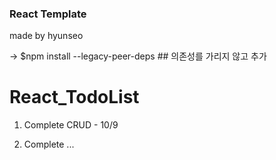 ### React Template

made by hyunseo

-> $npm install --legacy-peer-deps  ## 의존성를 가리지 않고 추가
# React_TodoList

1. Complete CRUD - 10/9

2. Complete ...
